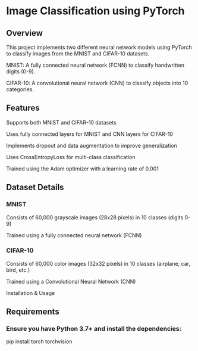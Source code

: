 # Image Classification using PyTorch

## Overview

This project implements two different neural network models using PyTorch to classify images from the MNIST and CIFAR-10 datasets.

MNIST: A fully connected neural network (FCNN) to classify handwritten digits (0-9).

CIFAR-10: A convolutional neural network (CNN) to classify objects into 10 categories.

## Features

Supports both MNIST and CIFAR-10 datasets

Uses fully connected layers for MNIST and CNN layers for CIFAR-10

Implements dropout and data augmentation to improve generalization

Uses CrossEntropyLoss for multi-class classification

Trained using the Adam optimizer with a learning rate of 0.001

## Dataset Details

### MNIST

Consists of 60,000 grayscale images (28x28 pixels) in 10 classes (digits 0-9)

Trained using a fully connected neural network (FCNN)


### CIFAR-10

Consists of 60,000 color images (32x32 pixels) in 10 classes (airplane, car, bird, etc.)

Trained using a Convolutional Neural Network (CNN)

Installation & Usage

## Requirements

### Ensure you have Python 3.7+ and install the dependencies:
pip install torch torchvision
